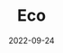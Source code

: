 ---
title: "Eco"
description: "Support eco-friendly projects by funding projects."
date: 2022-09-24
url: "https://devpost.com/software/thing-for-the-thing"
img: "assets/img/eco.jpg"
---